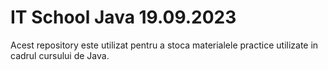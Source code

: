 # IT School Java 19.09.2023

Acest repository este utilizat pentru a stoca materialele practice utilizate in cadrul cursului de Java.
